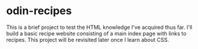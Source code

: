 # odin-recipes
This is a brief project to test the HTML knowledge I've acquired thus far. I'll build a basic recipe website consisting of a main index page with links to recipes. This project will be revisited later once I learn about CSS.